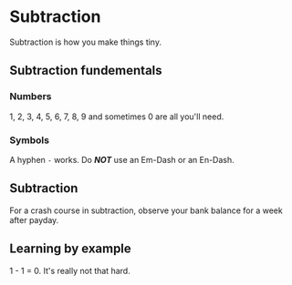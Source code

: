 # Subtraction

Subtraction is how you make things tiny.

## Subtraction fundementals

### Numbers

1, 2, 3, 4, 5, 6, 7, 8, 9 and sometimes 0 are all you'll need.

### Symbols

A hyphen `-` works. Do _**NOT**_ use an Em-Dash or an En-Dash.

## Subtraction

For a crash course in subtraction, observe your bank balance for a week after payday.

## Learning by example

1 - 1 = 0. It's really not that hard.